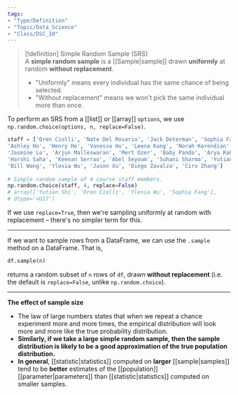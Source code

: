```yaml
---  
tags:  
- "Type/Definition"  
- "Topic/Data_Science"  
- "Class/DSC_10"  
---  
```

  
> [!definition] Simple Random Sample (SRS)  
> A **simple random sample** is a [[Sample|sample]] drawn **uniformly** at random **without replacement**.  
> - "Uniformly" means every individual has the same chance of being selected.  
> - "Without replacement" means we won't pick the same individual more than once.  
  
To perform an SRS from a [[list]] or [[array]] `options`, we use `np.random.choice(options, n, replace=False)`.  
```python  
staff = ['Oren Ciolli', 'Nate Del Rosario', 'Jack Determan', 'Sophia Fang', 'Charlie Gillet',  
'Ashley Ho', 'Henry Ho', 'Vanessa Hu', 'Leena Kang', 'Norah Kerendian', 'Anthony Li', 'Weiyue Li',  
'Jasmine Lo', 'Arjun Malleswaran', 'Mert Ozer', 'Baby Panda', 'Arya Rahnama', 'Aaron Rasin', 'Chandiner Rishi', 'Gina Roberg',  
'Harshi Saha', 'Keenan Serrao', 'Abel Seyoum', 'Suhani Sharma', 'Yutian Shi', 'Ester Tsai',  
'Bill Wang', 'Ylesia Wu', 'Jason Xu', 'Diego Zavalza', 'Ciro Zhang']  
  
# Simple random sample of 4 course staff members.  
np.random.choice(staff, 4, replace=False)  
# array(['Yutian Shi', 'Oren Ciolli', 'Ylesia Wu', 'Sophia Fang'],  
# dtype='<U17')  
```  
If we use `replace=True`, then we're sampling uniformly at random with replacement – there's no simpler term for this.  
  
---  
  
If we want to sample rows from a DataFrame, we can use the `.sample` method on a DataFrame. That is,  
  
```python  
df.sample(n)  
```  
  
returns a random subset of `n` rows of `df`, drawn **without replacement** (i.e. the default is `replace=False`, unlike `np.random.choice`).  
  
---  
  
**The effect of sample size**  
- The law of large numbers states that when we repeat a chance experiment more and more times, the empirical distribution will look more and more like the true probability distribution.  
- **Similarly, if we take a large simple random sample, then the sample distribution is likely to be a good approximation of the true population distribution.**  
- **In general**, [[statistic|statistics]] computed on **larger** [[sample|samples]] tend to be **better** estimates of the [[population]] [[parameter|parameters]] than [[statistic|statistics]] computed on smaller samples.  
